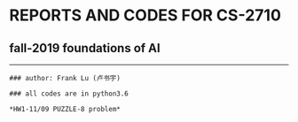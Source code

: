# **REPORTS AND CODES FOR CS-2710**
## fall-2019	foundations of AI
---
	### author: Frank Lu (卢书宇)

	### all codes are in python3.6

	*HW1-11/09 PUZZLE-8 problem*